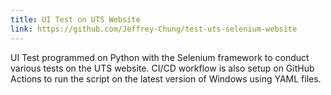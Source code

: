 ```yaml
---
title: UI Test on UTS Website
link: https://github.com/Jeffrey-Chung/test-uts-selenium-website   
---
```


UI Test programmed on Python with the Selenium framework to conduct various tests on the UTS website. CI/CD workflow is also setup on GitHub Actions to run the script on the latest version of Windows using YAML files. 
